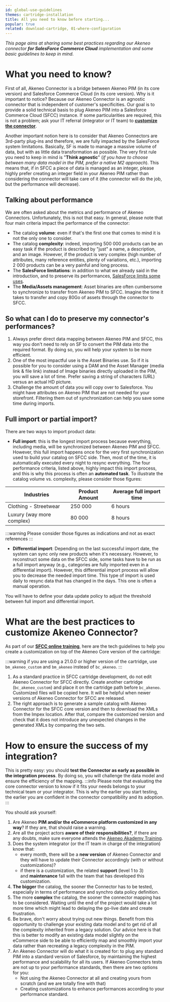 ```yaml
---
id: global-use-guidelines
themes: cartridge-installation
title: All you need to know before starting...
popular: true
related: download-cartridge, 01-where-configuration
---
```


*This page aims at sharing some best practices regarding our Akeneo connector **for SalesForce Commerce Cloud** implementation and some basic guidelines to keep in mind.*

# What you need to know?
First of all, Akeneo Connector is a bridge between Akeneo PIM (in its core version) and Salesforce Commerce Cloud (in its core version). Why is it important to notice? Because our Akeneo Connector is an agnostic connector that is independent of customer's specificities. Our goal is to provide a solid technical basis to plug Akeneo PIM into a Salesforce Commerce Cloud (SFCC) instance. If some particularities are required, this is not a problem; ask your IT referral (integrator or IT team) to **[customize the connector](#what-are-the-best-practices-to-customize-akeneo-connector)**.

Another important notion here is to consider that Akeneo Connectors are 3rd-party plug-ins and therefore, we are fully impacted by the SalesForce system limitations. Basically, SF is made to manage a massive volume of data, but with as little data transformation as possible. The very first rule you need to keep in mind is "**Think agnostic**" (*if you have to choose between many data model in the PIM, prefer a native M2 approach*). This means that, if in SFCC a piece of data is managed as an integer, please highly prefer creating an integer field in your Akeneo PIM rather than considering the connector will take care of it (the connector will do the job, but the performance will decrease).

## Talking about performance
We are often asked about the metrics and performance of Akeneo Connectors. Unfortunately, this is not that easy. In general, please note that four main criteria impact the performance of the connector:

* The catalog **volume**: even if that's the first one that comes to mind it is not the only one to consider.
* The catalog **complexity**: indeed, importing 500 000 products can be an easy task if the product is described by "just" a name, a description, and an image. However, if the product is very complex (high number of attributes, many reference entities, plenty of variations, etc.), importing 2 000 products can be a very painful and long process.
* The **SalesForce limitations**: in addition to what we already said in the introduction, and to preserve its performances, [SalesForce limits some uses](https://documentation.b2c.commercecloud.salesforce.com/DOC2/advanced/content.jsp?topic=%2Fcom.demandware.dochelp%2FDWAPI%2Fquota%2Fhtml%2FAPI_Quotas.html).
* The **Media/Assets management**: Asset binaries are often cumbersome to synchronize to transfer from Akeneo PIM to SFCC. Imagine the time it takes to transfer and copy 80Go of assets through the connector to SFCC.

## So what can I do to preserve my connector's performances?
1. Always prefer direct data mapping between Akeneo PIM and SFCC, this way you don't need to rely on SF to convert the PIM data into the required format. By doing so, you will help your system to be more efficient.
2. One of the most impactful use is the Asset Binaries use. So if it is possible for you to consider using a DAM and the Asset Manager (media link & file link) instead of Image binaries directly uploaded in the PIM, you will save a lot of time. Prefer saving a string of characters (URL) versus an actual HD picture.
3. Challenge the amount of data you will copy over to Salesforce. You might have attributes on Akeneo PIM that are not needed for your storefront. Filtering them out of synchronization can help you save some time during imports.

## Full import or partial import?
There are two ways to import product data:

* **Full import**: this is the longest import process because everything, including media, will be synchronized between Akeneo PIM and SFCC. However, this full import happens once for the very first synchronization used to build your catalog on SFCC side. Then, most of the time, it is automatically executed every night to resync everything. The four performance criteria, listed above, highly impact this import process, and this is why this process is often an **automated task**. To illustrate the catalog volume vs. complexity, please consider those figures:

|Industries|Product Amount|Average full import time|
|-------------|-------------|-----|
|Clothing - Streetwear | 250 000 | 6 hours|
|Luxury (way more complex) | 80 000 | 8 hours|

:::warning
Please consider those figures as indications and not as exact references
:::

* **Differential import**: Depending on the last successful import date, the system can sync only new products when it's necessary. However, to reconstruct some data on the SFCC side, some tasks have to be run as a full import anyway (e.g., categories are fully imported even in a differential import). However, this differential import process will allow you to decrease the needed import time. This type of import is used daily to resync data that has changed in the days. This one is often a manual operation.

You will have to define your data update policy to adjust the threshold between full import and differential import.

# What are the best practices to customize Akeneo Connector?

As part of our [**SFCC online training**](https://akademy.akeneo.com/akeneo-connector-fundamentals-sfcc), here are the tech guidelines to help you create a customization on top of the Akeneo Core version of the cartridge:

:::warning
if you are using a 21.0.0 or higher version of the cartridge, use `bm_akeneo_custom` and `bm_akeneo` instead of `bc_akeneo`.
:::

1. As a standard practice in SFCC cartridge development, do not edit Akeneo Connector for SFCC directly. Create another cartridge (`bc_akeneo_custom`) and place it on the cartridge path before `bc_akeneo`. Customized files will be copied here. It will be helpful when newer versions of Akeneo Connector for SFCC are released.
2. The right approach is to generate a sample catalog with Akeneo Connector for the SFCC core version and then to download the XMLs from the Impex location. After that, compare the customized version and check that it does not introduce any unexpected changes in the generated XMLs by comparing the two sets.

# How to ensure the success of my integration?

This is pretty easy: you should **test the Connector as early as possible in the integration process**. By doing so, you will challenge the data model and ensure the efficiency of the mapping.
:::info
Please note that evaluating the core connector version to know if it fits your needs belongs to your technical team or your integrator. This is why the earlier you start testing, the earlier you are confident in the connector compatibility and its adoption.
:::

You should ask yourself:

1. Are Akeneo **PIM and/or the eCommerce platform customized in any way**? If they are, that should raise a warning.
2. Are all the project actors **aware of their responsibilities?**, if there are any doubts, make sure everyone attends the [Akeneo Akademy Training](https://akademy.akeneo.com/).
3. Does the system integrator (or the IT team in charge of the integration) know that:
    * every month, there will be a **new version** of Akeneo Connector and they will have to update their Connector accordingly (with or without customizations)?
    * if there is a customization, the related **support** (level 1 to 3) and **maintenance** fall with the team that has developed this customization.
4. **The bigger** the catalog, the sooner the Connector has to be tested, especially in terms of performance and synchro data policy definition.
5. The more **complex** the catalog, the sooner the connector mapping has to be considered. Waiting until the end of the project would take a lot more time which might lead to delaying the go-live date and create frustration.
6. Be brave, don't worry about trying out new things. Benefit from this opportunity to challenge your existing data model and to get rid of all the complexity inherited from a legacy solution. Our advice here is that this is better to modify an existing data model slightly on the eCommerce side to be able to efficiently map and smoothly import your data rather than recreating a legacy complexity in the PIM.
7. An Akeneo Connector will do what it is created for: to plug any standard PIM into a standard version of Salesforce, by maintaining the highest performance and scalability for all its users. If Akeneo Connectors tests are not up to your performance standards, then there are two options for you:
    * Not using the Akeneo Connector at all and creating yours from scratch (and we are totally fine with that)
    * Creating customizations to enhance performances according to your performance standard.
